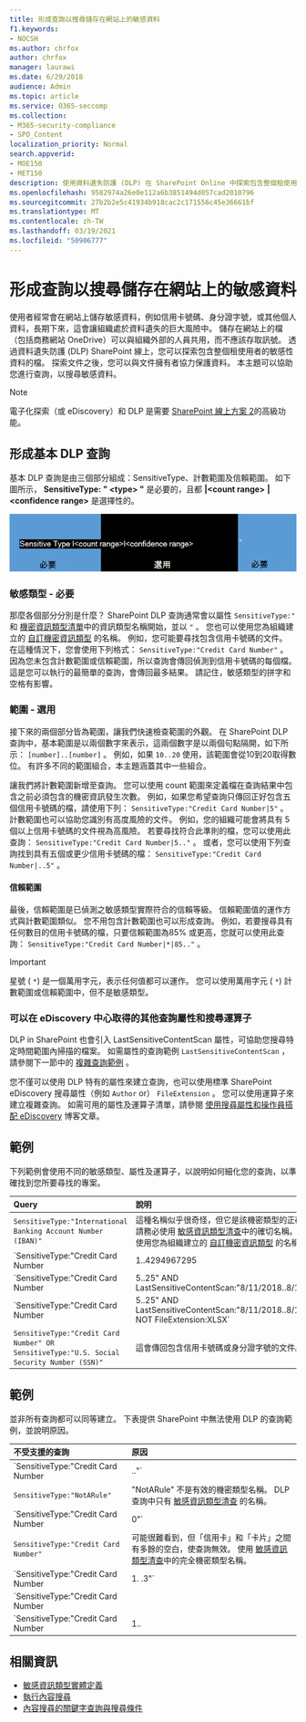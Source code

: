 ```yaml
---
title: 形成查詢以搜尋儲存在網站上的敏感資料
f1.keywords:
- NOCSH
ms.author: chrfox
author: chrfox
manager: laurawi
ms.date: 6/29/2018
audience: Admin
ms.topic: article
ms.service: O365-seccomp
ms.collection:
- M365-security-compliance
- SPO_Content
localization_priority: Normal
search.appverid:
- MOE150
- MET150
description: 使用資料遺失防護 (DLP) 在 SharePoint Online 中探索包含整個租使用者的敏感性資料的檔。
ms.openlocfilehash: 9582974a26e0e112a6b3851494d057cad2010796
ms.sourcegitcommit: 27b2b2e5c41934b918cac2c171556c45e36661bf
ms.translationtype: MT
ms.contentlocale: zh-TW
ms.lasthandoff: 03/19/2021
ms.locfileid: "50906777"
---
```

# <a name="form-a-query-to-find-sensitive-data-stored-on-sites"></a>形成查詢以搜尋儲存在網站上的敏感資料

使用者經常會在網站上儲存敏感資料，例如信用卡號碼、身分證字號，或其他個人資料，長期下來，這會讓組織處於資料遺失的巨大風險中。 儲存在網站上的檔（包括商務網站 OneDrive）可以與組織外部的人員共用，而不應該存取訊號。 透過資料遺失防護 (DLP) SharePoint 線上，您可以探索包含整個租使用者的敏感性資料的檔。 探索文件之後，您可以與文件擁有者協力保護資料。 本主題可以協助您進行查詢，以搜尋敏感資料。
  
> [!NOTE]
> 電子化探索（或 eDiscovery）和 DLP 是需要 [SharePoint 線上方案 2](https://go.microsoft.com/fwlink/?LinkId=510080)的高級功能。 
  
## <a name="forming-a-basic-dlp-query"></a>形成基本 DLP 查詢

基本 DLP 查詢是由三個部分組成：SensitiveType、計數範圍及信賴範圍。 如下圖所示， **SensitiveType: " \<type\> "** 是必要的，且都 **|\<count range\>** **|\<confidence range\>** 是選擇性的。 
  
![查詢範例分為必要和選用](../media/DLP-query-example-text.png)
  
### <a name="sensitive-type---required"></a>敏感類型 - 必要

那麼各個部分分別是什麼？ SharePoint DLP 查詢通常會以屬性  `SensitiveType:"` 和 [機密資訊類型清單](/Exchange/what-the-sensitive-information-types-in-exchange-look-for-exchange-2013-help)中的資訊類型名稱開始，並以  `"` 。 您也可以使用您為組織建立的 [自訂機密資訊類型](create-a-custom-sensitive-information-type.md) 的名稱。 例如，您可能要尋找包含信用卡號碼的文件。 在這種情況下，您會使用下列格式：  `SensitiveType:"Credit Card Number"` 。 因為您未包含計數範圍或信賴範圍，所以查詢會傳回偵測到信用卡號碼的每個檔。 這是您可以執行的最簡單的查詢，會傳回最多結果。 請記住，敏感類型的拼字和空格有影響。 
  
### <a name="ranges---optional"></a>範圍 - 選用

接下來的兩個部分皆為範圍，讓我們快速檢查範圍的外觀。 在 SharePoint DLP 查詢中，基本範圍是以兩個數字來表示，這兩個數字是以兩個句點隔開，如下所示：  `[number]..[number]` 。 例如，如果  `10..20` 使用，該範圍會從10到20取得數位。 有許多不同的範圍組合，本主題涵蓋其中一些組合。 
  
讓我們將計數範圍新增至查詢。 您可以使用 count 範圍來定義檔在查詢結果中包含之前必須包含的機密資訊發生次數。 例如，如果您希望查詢只傳回正好包含五個信用卡號碼的檔，請使用下列：  `SensitiveType:"Credit Card Number|5"` 。 計數範圍也可以協助您識別有高度風險的文件。 例如，您的組織可能會將具有 5 個以上信用卡號碼的文件視為高風險。 若要尋找符合此準則的檔，您可以使用此查詢：  `SensitiveType:"Credit Card Number|5.."` 。 或者，您可以使用下列查詢找到具有五個或更少信用卡號碼的檔：  `SensitiveType:"Credit Card Number|..5"` 。 
  
#### <a name="confidence-range"></a>信賴範圍

最後，信賴範圍是已偵測之敏感類型實際符合的信賴等級。 信賴範圍值的運作方式與計數範圍類似。 您不用包含計數範圍也可以形成查詢。 例如，若要搜尋具有任何數目的信用卡號碼的檔，只要信賴範圍為85% 或更高，您就可以使用此查詢：  `SensitiveType:"Credit Card Number|*|85.."` 。 
  
> [!IMPORTANT]
> 星號 ( `*`) 是一個萬用字元，表示任何值都可以運作。 您可以使用萬用字元 ( `*`) 計數範圍或信賴範圍中，但不是敏感類型。 
  
### <a name="additional-query-properties-and-search-operators-available-in-the-ediscovery-center"></a>可以在 eDiscovery 中心取得的其他查詢屬性和搜尋運算子

DLP in SharePoint 也會引入 LastSensitiveContentScan 屬性，可協助您搜尋特定時間範圍內掃描的檔案。 如需屬性的查詢範例  `LastSensitiveContentScan` ，請參閱下一節中的 [複雜查詢範例](#examples-of-complex-queries) 。 
  
您不僅可以使用 DLP 特有的屬性來建立查詢，也可以使用標準 SharePoint eDiscovery 搜尋屬性（例如  `Author` or）  `FileExtension` 。 您可以使用運算子來建立複雜查詢。 如需可用的屬性及運算子清單，請參閱 [使用搜尋屬性和操作員搭配 eDiscovery](/archive/blogs/quentin/using-search-properties-and-operators-with-ediscovery) 博客文章。 
  
## <a name="examples-of-complex-queries"></a>範例

下列範例會使用不同的敏感類型、屬性及運算子，以說明如何細化您的查詢，以準確找到您所要尋找的專案。
  
|**Query**|**說明**|
|:-----|:-----|
| `SensitiveType:"International Banking Account Number (IBAN)"` <br/> |這種名稱似乎很奇怪，但它是該機密類型的正確名稱。 請務必使用 [敏感資訊類型清查](/Exchange/what-the-sensitive-information-types-in-exchange-look-for-exchange-2013-help)中的確切名稱。 您也可以使用您為組織建立的 [自訂機密資訊類型](create-a-custom-sensitive-information-type.md) 的名稱。  <br/> |
| `SensitiveType:"Credit Card Number|1..4294967295|1..100"` <br/> |這會傳回具有至少一個符合機密類型 "信用卡號碼" 的檔。 每個範圍的值分別是最小值與最大值。 編寫此查詢的簡單方法是  `SensitiveType:"Credit Card Number"` ，但在哪裡很有趣呢？  <br/> |
| `SensitiveType:"Credit Card Number| 5..25" AND LastSensitiveContentScan:"8/11/2018..8/13/2018"` <br/> |這會傳回檔，其5-25 會從8月11日到2018到8月13日（2018）為止掃描。  <br/> |
| `SensitiveType:"Credit Card Number| 5..25" AND LastSensitiveContentScan:"8/11/2018..8/13/2018" NOT FileExtension:XLSX` <br/> |這會傳回檔，其5-25 會從8月11日到2018到8月13日（2018）為止掃描。 具有 .XLSX 副檔名的檔案不會包含在查詢結果中。  `FileExtension` 是您可以在查詢中包含的眾多屬性之一。 如需詳細資訊，請參閱搭配 [EDiscovery 使用 Search 屬性和運算子](/archive/blogs/quentin/using-search-properties-and-operators-with-ediscovery)。  <br/> |
| `SensitiveType:"Credit Card Number" OR SensitiveType:"U.S. Social Security Number (SSN)"` <br/> |這會傳回包含信用卡號碼或身分證字號的文件。  <br/> |
   
## <a name="examples-of-queries-to-avoid"></a>範例

並非所有查詢都可以同等建立。 下表提供 SharePoint 中無法使用 DLP 的查詢範例，並說明原因。
  
|**不受支援的查詢**|**原因**|
|:-----|:-----|
| `SensitiveType:"Credit Card Number|.."` <br/> |您必須至少新增一個數值。  <br/> |
| `SensitiveType:"NotARule"` <br/> |"NotARule" 不是有效的機密類型名稱。 DLP 查詢中只有 [敏感資訊類型清查](/Exchange/what-the-sensitive-information-types-in-exchange-look-for-exchange-2013-help) 的名稱。  <br/> |
| `SensitiveType:"Credit Card Number|0"` <br/> |0不是有效的範圍中的最小值或最大值。  <br/> |
| `SensitiveType:"Credit Card Number"` <br/> |可能很難看到，但「信用卡」和「卡片」之間有多餘的空白，使查詢無效。 使用 [敏感資訊類型清查](/Exchange/what-the-sensitive-information-types-in-exchange-look-for-exchange-2013-help)中的完全機密類型名稱。  <br/> |
| `SensitiveType:"Credit Card Number|1. .3"` <br/> |兩個週期的部分不應該以空格隔開。  <br/> |
| `SensitiveType:"Credit Card Number| |1..|80.."` <br/> |有太多管道分隔符號 (|). 請改為遵循此格式： `SensitiveType: "Credit Card Number|1..|80.."` <br/> |
| `SensitiveType:"Credit Card Number|1..|80..101"` <br/> |因為信賴值代表百分比，所以不能超過100。 請改為選擇 1 到 100 的數字。  <br/> |
   
## <a name="for-more-information"></a>相關資訊

- [敏感資訊類型實體定義](sensitive-information-type-entity-definitions.md)
- [執行內容搜尋](content-search.md)
- [內容搜尋的關鍵字查詢與搜尋條件](keyword-queries-and-search-conditions.md)

